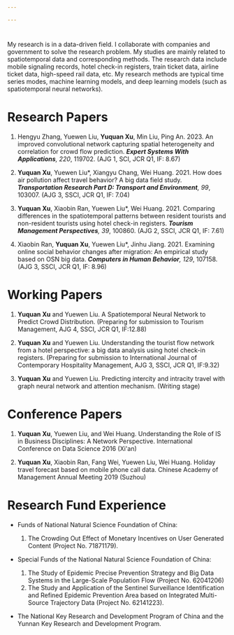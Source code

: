 ```yaml
---

---
```

# 

My research is in a data-driven field. I collaborate with companies and government to solve the research problem. My studies are mainly related to spatiotemporal data and corresponding methods. The research data include mobile signaling records, hotel check-in registers, train ticket data, airline ticket data, high-speed rail data, etc. My research methods are typical time series modes, machine learning models, and deep learning models (such as spatiotemporal neural networks).


# Research Papers 

1. Hengyu Zhang, Yuewen Liu, **Yuquan Xu**, Min Liu, Ping An. 2023. An improved convolutional network capturing spatial heterogeneity and correlation for crowd flow prediction. _**Expert Systems With Applications**, 220_, 119702. (AJG 1, SCI, JCR Q1, IF: 8.67)

2. **Yuquan Xu**, Yuewen Liu*, Xiangyu Chang, Wei Huang. 2021. How does air pollution affect travel behavior? A big data field study. _**Transportation Research Part D: Transport and Environment**, 99_, 103007. (AJG 3, SSCI, JCR Q1, IF: 7.04)

3. **Yuquan Xu**, Xiaobin Ran, Yuewen Liu*, Wei Huang. 2021. Comparing differences in the spatiotemporal patterns between resident tourists and non-resident tourists using hotel check-in registers. _**Tourism Management Perspectives**, 39_, 100860.  (AJG 2, SSCI, JCR Q1, IF: 7.61) 

4. Xiaobin Ran, **Yuquan Xu**, Yuewen Liu*, Jinhu Jiang. 2021. Examining online social behavior changes after migration: An empirical study based on OSN big data. _**Computers in Human Behavior**, 129_, 107158. (AJG 3, SSCI, JCR Q1, IF: 8.96)


<!-- [**Download**](/PDF/TMP2021.pdf) -->


# Working Papers

1. **Yuquan Xu** and Yuewen Liu. A Spatiotemporal Neural Network to Predict Crowd Distribution. (Preparing for submission to Tourism Management, AJG 4, SSCI, JCR Q1, IF:12.88)

2. **Yuquan Xu** and Yuewen Liu. Understanding the tourist flow network from a hotel perspective: a big data analysis using hotel check-in registers. (Preparing for submission to International Journal of Contemporary Hospitality Management, AJG 3, SSCI, JCR Q1, IF:9.32)

3. **Yuquan Xu** and Yuewen Liu. Predicting intercity and intracity travel with graph neural network and attention mechanism. (Writing stage)


# Conference Papers

1. **Yuquan Xu**, Yuewen Liu, and Wei Huang. Understanding the Role of IS in Business Disciplines: A Network Perspective. International Conference on Data Science 2016 (Xi'an)

2. **Yuquan Xu**, Xiaobin Ran, Fang Wei, Yuewen Liu, Wei Huang. Holiday travel forecast based on mobile phone call data. Chinese Academy of Management Annual Meeting 2019 (Suzhou)


<!-- # Miscellaneous -->


<!-- - 软件著作权
  - 软著登字第1367102号     自我网络社团识别软件     开发者：刘跃文 常象宇 孟佩君 徐毓全 孙金鑫 周治谨 林一鸣 黄伟

- 专利
  - 一种基于地理位置变更的移动社交网络好友推荐方法及系统（201510937500.2）     发明型     发明人：刘跃文，陈川，黄伟，刘盈，姜锦虎，贺鹏，常象宇，孟佩君，徐毓全 -->

# Research Fund Experience
- Funds of National Natural Science Foundation of China: 
  1. The Crowding Out Effect of Monetary Incentives on User Generated Content (Project No. 71871179).
    <!-- - Participate in writing the proposal and UGC data collection. -->
- Special Funds of the National Natural Science Foundation of China: 
  1. The Study of Epidemic Precise Prevention Strategy and Big Data Systems in the Large-Scale Population Flow (Project No. 62041206)
  2. The Study and Application of the Sentinel Surveillance Identification and Refined Epidemic Prevention Area based on Integrated Multi-Source Trajectory Data (Project No. 62141223).
  <!-- - Participate in writing the proposal, trajectories data analysis, and risk model design.
  - Publish two articles in SSCI journals. -->

- The National Key Research and Development Program of China and the Yunnan Key Research and Development Program.

<!-- - The National Key Research and Development Program of China (Project No. 2022YFC3320800) and the Yunnan Key Research and Development Program (Project No. 202203ZC100001). -->

<!-- - Two programs are about smart social governance. I participate in writing the proposal, trajectories data analysis, and system design. -->
